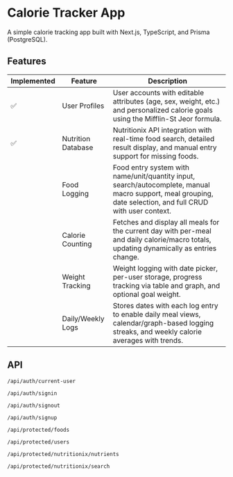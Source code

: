# Calorie Tracker App

A simple calorie tracking app built with Next.js, TypeScript, and Prisma (PostgreSQL).


## Features

Implemented  | Feature             | Description
-- | -- | --
| ✅ | User Profiles | User accounts with editable attributes (age, sex, weight, etc.) and personalized calorie goals using the Mifflin-St Jeor formula.
| ✅ | Nutrition Database | Nutritionix API integration with real-time food search, detailed result display, and manual entry support for missing foods.  
|  | Food Logging | Food entry system with name/unit/quantity input, search/autocomplete, manual macro support, meal grouping, date selection, and full CRUD with user context.
|  | Calorie Counting | Fetches and display all meals for the current day with per-meal and daily calorie/macro totals, updating dynamically as entries change.
|  | Weight Tracking | Weight logging with date picker, per-user storage, progress tracking via table and graph, and optional goal weight.
|  | Daily/Weekly Logs | Stores dates with each log entry to enable daily meal views, calendar/graph-based logging streaks, and weekly calorie averages with trends.

## API
`/api/auth/current-user`

`/api/auth/signin`

`/api/auth/signout`

`/api/auth/signup`

`/api/protected/foods`

`/api/protected/users`

`/api/protected/nutritionix/nutrients`

`/api/protected/nutritionix/search`
